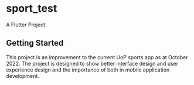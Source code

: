 # sport_test

A Flutter Project

## Getting Started

This project is an improvement to the current UoP sports app as at October 2022.
The project is designed to show better interface design and user experience design and the importance of both in mobile application development.
